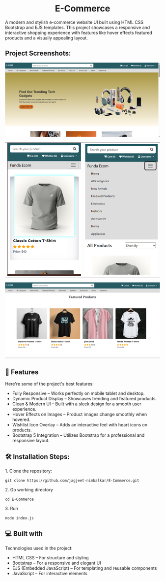 <h1 align="center" id="title">E-Commerce</h1>

<p id="description">A modern and stylish e-commerce website UI built using HTML CSS Bootstrap and EJS templates. This project showcases a responsive and interactive shopping experience with features like hover effects featured products and a visually appealing layout.</p>

## Project Screenshots:

![Home Page](Screenshots/first.png)

<table>
  <tr>
    <td><img src="Screenshots/third.png" width="100%"></td>
    <td><img src="Screenshots/second.png" width="100%"></td>
  </tr>
</table>

![Checkout Page](Screenshots/fourth.png)


  
  
<h2>🧐 Features</h2>

Here're some of the project's best features:

*   Fully Responsive – Works perfectly on mobile tablet and desktop.
*   Dynamic Product Display – Showcases trending and featured products.
*   Clean & Modern UI – Built with a sleek design for a smooth user experience.
*   Hover Effects on Images – Product images change smoothly when hovered.
*   Wishlist Icon Overlay – Adds an interactive feel with heart icons on products.
*   Bootstrap 5 Integration – Utilizes Bootstrap for a professional and responsive layout.

<h2>🛠️ Installation Steps:</h2>

<p>1. Clone the repository:</p>

```
git clone https://github.com/jagjeet-nimbalkar/E-Commerce.git
```

<p>2. Go working directory</p>

```
cd E-Commerce
```

<p>3. Run</p>

```
node index.js
```

  
  
<h2>💻 Built with</h2>

Technologies used in the project:

*   HTML CSS – For structure and styling
*   Bootstrap – For a responsive and elegant UI
*   EJS (Embedded JavaScript) – For templating and reusable components
*   JavaScript – For interactive elements
